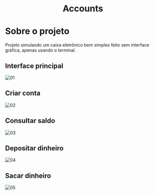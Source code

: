 <h1 align="center">Accounts</h1>

Sobre o projeto
=============
Projeto simulando um caixa eletrônico bem simples feito sem interface gráfica, apenas usando o terminal.


Interface principal
-------------
![01](https://github.com/mariosjunior/PDI/tree/master/assets/01.png)

Criar conta
-------------
![02](https://github.com/mariosjunior/PDI/tree/master/assets/02.png)

Consultar saldo
-------------
![03](https://github.com/mariosjunior/PDI/tree/master/assets/03.png)

Depositar dinheiro
-------------
![04](https://github.com/mariosjunior/PDI/tree/master/assets/04.png)

Sacar dinheiro
-------------
![05](https://github.com/mariosjunior/PDI/tree/master/assets/05.png)


